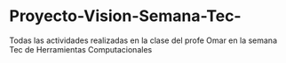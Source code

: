 # Proyecto-Vision-Semana-Tec-
Todas las actividades realizadas en la clase del profe Omar en la semana Tec de Herramientas Computacionales
